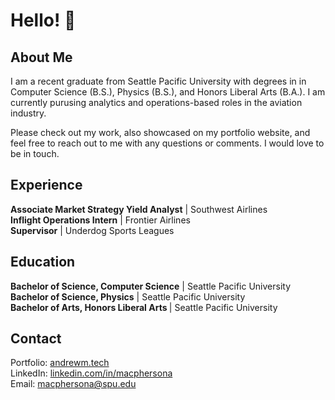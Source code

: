 # Hello! 👋

## About Me
I am a recent graduate from Seattle Pacific University with degrees in in Computer Science (B.S.), Physics (B.S.), and Honors Liberal Arts (B.A.). I am currently purusing analytics and operations-based roles in the aviation industry.

Please check out my work, also showcased on my portfolio website, and feel free to reach out to me with any questions or comments. I would love to be in touch.

## Experience
<b>Associate Market Strategy Yield Analyst</b> | Southwest Airlines<br>
<b>Inflight Operations Intern</b> | Frontier Airlines <br>
<b>Supervisor</b> | Underdog Sports Leagues <br>

## Education
<b>Bachelor of Science, Computer Science</b> | Seattle Pacific University <br>
<b>Bachelor of Science, Physics</b> | Seattle Pacific University <br>
<b>Bachelor of Arts, Honors Liberal Arts </b>| Seattle Pacific University <br>

## Contact
Portfolio: <a href="https://andrewm.tech">andrewm.tech</a><br>
LinkedIn: <a href="https://www.linkedin.com/in/macphersona">linkedin.com/in/macphersona</a><br>
Email: <a href="mailto:macphersona@spu.edu">macphersona@spu.edu</a><br>
